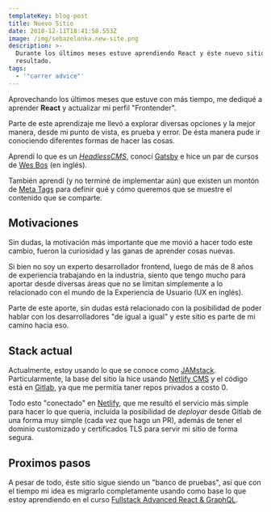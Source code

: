 ```yaml
---
templateKey: blog-post
title: Nuevo Sitio
date: 2018-12-11T18:41:58.553Z
image: /img/sebazelonka.new-site.png
description: >-
  Durante los últimos meses estuve aprendiendo React y éste nuevo sitio es el
  resultado.
tags:
  - '"carrer advice"'
---
```

Aprovechando los últimos meses que estuve con más tiempo, me dediqué a aprender **React** y actualizar mi perfil "Frontender".

Parte de este aprendizaje me llevó a explorar diversas opciones y la mejor manera, desde mi punto de vista, es prueba y error. De ésta manera pude ir conociendo diferentes formas de hacer las cosas.

Aprendí lo que es un [_HeadlessCMS_](https://headlesscms.org/about), conocí [Gatsby](https://www.gatsbyjs.org/) e hice un par de cursos de [Wes Bos](https://wesbos.com/courses/) (en inglés).

También aprendí (y no terminé de implementar aún) que existen un montón de [Meta Tags](https://css-tricks.com/essential-meta-tags-social-media/) para definir qué y cómo queremos que se muestre el contenido que se comparte.

## Motivaciones

Sin dudas, la motivación más importante que me movió a hacer todo este cambio, fueron la curiosidad y las ganas de aprender cosas nuevas.

Si bien no soy un experto desarrollador frontend, luego de más de 8 años de experiencia trabajando en la industria, siento que tengo mucho para aportar desde diversas áreas que no se limitan simplemente a lo relacionado con el mundo de la Experiencia de Usuario (UX en inglés). 

Parte de este aporte, sin dudas está relacionado con la posibilidad de poder hablar con los desarrolladores "de igual a igual" y este sitio es parte de mi camino hacia eso.

## Stack actual

Actualmente, estoy usando lo que se conoce como [JAMstack](https://jamstack.org/). Particularmente, la base del sitio la hice usando [Netlify CMS](https://www.netlifycms.org/) y el código está en [Gitlab](https://gitlab.com/), ya que me permitía taner repos privados a costo 0. 

Todo esto "conectado" en [Netlify](https://www.netlify.com/features/), que me resultó el servicio más simple para hacer lo que quería, incluída la posibilidad de _deployar_ desde Gitlab de una forma muy simple (cada vez que hago un PR), además de tener el dominio customizado y certificados TLS para servir mi sitio de forma segura.

## Proximos pasos

A pesar de todo, éste sitio sigue siendo un "banco de pruebas", así que con el tiempo mi idea es migrarlo completamente usando como base lo que estoy aprendiendo en  el curso [Fullstack Advanced React & GraphQL](https://advancedreact.com/).
